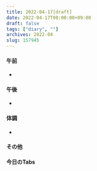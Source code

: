 ```yaml
---
title: 2022-04-17[draft]
date: 2022-04-17T00:00:00+09:00
draft: false
tags: ["diary", ""]
archives: 2022-04
slug: 157945
---
```

#### 午前
- 
#### 午後
- 
#### 体調
- 
#### その他
#### 今日のTabs